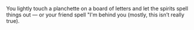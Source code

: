  You lightly touch a planchette on a board of letters and let the spirits spell things out — or your friend spell "I'm behind you (mostly, this isn’t really true).
